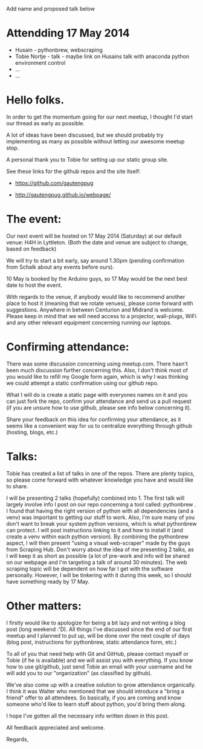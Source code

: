 Add name and proposed talk below 

# Attendding 17 May 2014
* Husain - pythonbrew, webscraping
* Tobie Nortje - talk - maybe link on Husains talk with anaconda python environment control 
* ...
* ...


# Hello folks.

In order to get the momentum going for our next meetup, I thought I'd start our thread as early as possible.

A lot of ideas have been discussed, but we should probably try implementing as many as possible without letting our awesome meetup stop.

A personal thank you to Tobie for setting up our static group site.

See these links for the github repos and the site itself:

* https://github.com/gautengpug

* http://gautengpug.github.io/webpage/

# The event:

Our next event will be hosted on 17 May 2014 (Saturday) at our default venue: H4H in Lyttleton. (Both the date and venue are subject to change, based on feedback)

We will try to start a bit early, say around 1.30pm (pending confirmation from Schalk about any events before ours).

10 May is booked by the Arduino guys, so 17 May would be the next best date to host the event.

With regards to the venue, if anybody would like to recommend another place to host it (meaning that we rotate venues), please come forward with suggestions. Anywhere in between Centurion and Midrand is welcome. Please keep in mind that we will need access to a projector, wall-plugs, WiFi and any other relevant equipment concerning running our laptops.


# Confirming attendance:

There was some discussion concerning using meetup.com. There hasn't been much discussion further concerning this. Also, I don't think most of you would like to refill my Google form again, which is why I was thinking we could attempt a static confirmation using our github repo.

What I will do is create a static page with everyones names on it and you can just fork the repo, confirm your attendance and send us a pull request (if you are unsure how to use github, please see info below concerning it).

Share your feedback on this idea for confirming your attendance, as it seems like a convenient way for us to centralize everything through github (hosting, blogs, etc.)

# Talks:

Tobie has created a list of talks in one of the repos. There are plenty topics, so please come forward with whatever knowledge you have and would like to share.

I will be presenting 2 talks (hopefully) combined into 1. The first talk will largely involve info I post on our repo concerning a tool called: pythonbrew . I found that having the right version of python with all dependencies (and a venv) was important to getting our stuff to work. Also, I'm sure many of you don't want to break your system python versions, which is what pythonbrew can protect. I will post instructions linking to it and how to install it (and create a venv within each python version). By combining the pythonbrew aspect, I will then present "using a visual web-scraper" made by the guys from Scraping Hub. Don't worry about the idea of me presenting 2 talks, as I will keep it as short as possible (a lot of pre-work and info will be shared on our webpage and I'm targeting a talk of around 30 minutes). The web scraping topic will be dependent on how far I get with the software personally. However, I will be tinkering with it during this week, so I should have something ready by 17 May.

# Other matters:

I firstly would like to apologize for being a bit lazy and not writing a blog post (long weekend :'D). All things I've discussed since the end of our first meetup and I planned to put up, will be done over the next couple of days (blog post, instructions for pythonbrew, static attendance form, etc.)

To all of you that need help with Git and GitHub, please contact myself or Tobie (if he is available) and we will assist you with everything. If you know how to use git/github, just send Tobie an email with your username and he will add you to our "organization" (as classified by github).

We've also come up with a creative solution to grow attendance organically. I think it was Walter who mentioned that we should introduce a "bring a friend" offer to all attendees. So basically, if you are coming and know someone who'd like to learn stuff about python, you'd bring them along.

<!-- end -->

I hope I've gotten all the necessary info written down in this post.

All feedback appreciated and welcome.

Regards,
